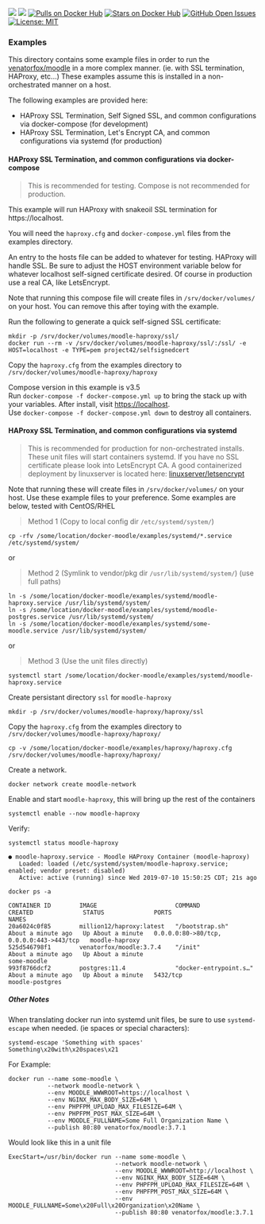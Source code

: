 [![](https://images.microbadger.com/badges/version/venatorfox/moodle:3.7.1.svg)](http://git.moodle.org/gw?p=moodle.git;a=tree;hb=refs/heads/MOODLE_34_STABLE "MOODLE_34_STABLE (3.7.1+)") [![](https://images.microbadger.com/badges/image/venatorfox/moodle:3.7.1.svg)](https://microbadger.com/images/venatorfox/moodle "View image metadata on MicroBadger") [![Pulls on Docker Hub](https://img.shields.io/docker/pulls/venatorfox/moodle.svg)](https://hub.docker.com/r/venatorfox/moodle)  [![Stars on Docker Hub](https://img.shields.io/docker/stars/venatorfox/moodle.svg)](https://hub.docker.com/r/venatorfox/moodle) [![GitHub Open Issues](https://img.shields.io/github/issues/Venator-Fox/docker-moodle.svg)](https://github.com/Venator-Fox/docker-moodle/issues) [![License: MIT](https://img.shields.io/badge/License-MIT-yellow.svg)](https://opensource.org/licenses/MIT)

### Examples

This directory contains some example files in order to run the [venatorfox/moodle](https://hub.docker.com/r/venatorfox/moodle/) in a more complex manner. (ie. with SSL termination, HAProxy, etc...) These examples assume this is installed in a non-orchestrated manner on a host.

The following examples are provided here:   
- HAProxy SSL Termination, Self Signed SSL, and common configurations via docker-compose (for development)  
- HAProxy SSL Termination, Let's Encrypt CA, and common configurations via systemd (for production)

#### HAProxy SSL Termination, and common configurations via docker-compose  
> This is recommended for testing. Compose is not recommended for production.

This example will run HAProxy with snakeoil SSL termination for https://localhost.

You will need the `haproxy.cfg` and `docker-compose.yml` files from the examples directory.

An entry to the hosts file can be added to whatever for testing. HAProxy will handle SSL.
Be sure to adjust the HOST environment variable below for whatever localhost self-signed certificate desired.
Of course in production use a real CA, like LetsEncrypt.

Note that running this compose file will create files in `/srv/docker/volumes/` on your host.
You can remove this after toying with the example.

Run the following to generate a quick self-signed SSL certificate:

~~~
mkdir -p /srv/docker/volumes/moodle-haproxy/ssl/
docker run --rm -v /srv/docker/volumes/moodle-haproxy/ssl/:/ssl/ -e HOST=localhost -e TYPE=pem project42/selfsignedcert
~~~

Copy the `haproxy.cfg` from the examples directory to `/srv/docker/volumes/moodle-haproxy/haproxy`

Compose version in this example is v3.5  
Run `docker-compose -f docker-compose.yml up` to bring the stack up with your variables.
After install, visit [https://localhost](https://localhost).  
Use `docker-compose -f docker-compose.yml down` to destroy all containers.

#### HAProxy SSL Termination, and common configurations via systemd  
> This is recommended for production for non-orchestrated installs. These unit files will start containers systemd. If you have no SSL certificate please look into LetsEncrypt CA. A good containerized deployment by linuxserver is located here: [linuxserver/letsencrypt](https://hub.docker.com/r/linuxserver/letsencrypt/)

Note that running these will create files in `/srv/docker/volumes/` on your host. Use these example files to your preference. Some examples are below, tested with CentOS/RHEL

> Method 1 (Copy to local config dir `/etc/systemd/system/`)
>
~~~
cp -rfv /some/location/docker-moodle/examples/systemd/*.service /etc/systemd/system/
~~~

or

> Method 2 (Symlink to vendor/pkg dir `/usr/lib/systemd/system/`) (use full paths)
>
```console
ln -s /some/location/docker-moodle/examples/systemd/moodle-haproxy.service /usr/lib/systemd/system/
ln -s /some/location/docker-moodle/examples/systemd/moodle-postgres.service /usr/lib/systemd/system/
ln -s /some/location/docker-moodle/examples/systemd/some-moodle.service /usr/lib/systemd/system/
```

or

> Method 3 (Use the unit files directly)
>
```console
systemctl start /some/location/docker-moodle/examples/systemd/moodle-haproxy.service
```

Create persistant directory `ssl` for `moodle-haproxy`

~~~
mkdir -p /srv/docker/volumes/moodle-haproxy/haproxy/ssl
~~~

Copy the `haproxy.cfg` from the examples directory to `/srv/docker/volumes/moodle-haproxy/haproxy/`

~~~
cp -v /some/location/docker-moodle/examples/haproxy/haproxy.cfg /srv/docker/volumes/moodle-haproxy/haproxy/
~~~

Create a network. 

~~~
docker network create moodle-network
~~~

Enable and start `moodle-haproxy`, this will bring up the rest of the containers

~~~
systemctl enable --now moodle-haproxy
~~~

Verify:

~~~
systemctl status moodle-haproxy

● moodle-haproxy.service - Moodle HAProxy Container (moodle-haproxy)
   Loaded: loaded (/etc/systemd/system/moodle-haproxy.service; enabled; vendor preset: disabled)
   Active: active (running) since Wed 2019-07-10 15:50:25 CDT; 21s ago
~~~

~~~
docker ps -a

CONTAINER ID        IMAGE                      COMMAND                  CREATED              STATUS              PORTS                                      NAMES
20a6024c0f85        million12/haproxy:latest   "/bootstrap.sh"          About a minute ago   Up About a minute   0.0.0.0:80->80/tcp, 0.0.0.0:443->443/tcp   moodle-haproxy
525d546798f1        venatorfox/moodle:3.7.4    "/init"                  About a minute ago   Up About a minute                                              some-moodle
993f8766dcf2        postgres:11.4              "docker-entrypoint.s…"   About a minute ago   Up About a minute   5432/tcp                                   moodle-postgres
~~~

##### Other Notes

When translating docker run into systemd unit files, be sure to use `systemd-escape` when needed. (ie spaces or special characters):

~~~
systemd-escape 'Something with spaces'
Something\x20with\x20spaces\x21
~~~

For Example:

~~~
docker run --name some-moodle \
           --network moodle-network \
           --env MOODLE_WWWROOT=https://localhost \
           --env NGINX_MAX_BODY_SIZE=64M \
           --env PHPFPM_UPLOAD_MAX_FILESIZE=64M \
           --env PHPFPM_POST_MAX_SIZE=64M \
           --env MOODLE_FULLNAME=Some Full Organization Name \
           --publish 80:80 venatorfox/moodle:3.7.1
~~~

Would look like this in a unit file

~~~
ExecStart=/usr/bin/docker run --name some-moodle \
                              --network moodle-network \
                              --env MOODLE_WWWROOT=http://localhost \
                              --env NGINX_MAX_BODY_SIZE=64M \
                              --env PHPFPM_UPLOAD_MAX_FILESIZE=64M \
                              --env PHPFPM_POST_MAX_SIZE=64M \
                              --env MOODLE_FULLNAME=Some\x20Full\x20Organization\x20Name \
                              --publish 80:80 venatorfox/moodle:3.7.1
~~~

